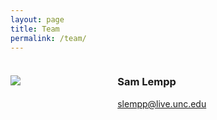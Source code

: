 ```yaml
---
layout: page
title: Team
permalink: /team/
---
```

<div style="width: 100%; display: table;">
  <div style="display: table-row;height: 50px;">
    <div style="width:30%; display:table-cell;">
      <img src="{{ site.baseurl }}/images/sam_lempp.jpg">
    </div>
    <div style="width:70%;display:table-cell;padding-left:20px">
      <h3>
        Sam Lempp
      </h3>
      <a href = "mailto: slempp@live.unc.edu">slempp@live.unc.edu</a>
    </div>
  </div>
</div>
